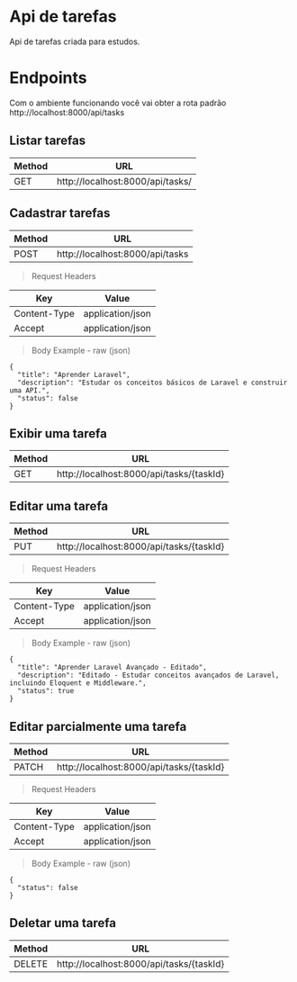# Api de tarefas

Api de tarefas criada para estudos.


# Endpoints

Com o ambiente funcionando você vai obter a rota padrão http://localhost:8000/api/tasks

## Listar tarefas

| Method | URL |
|--|--|
|  GET|  http://localhost:8000/api/tasks/|

## Cadastrar tarefas

| Method | URL |
|--|--|
|  POST| http://localhost:8000/api/tasks

> Request Headers

| Key | Value |
|--|--|
|  Content-Type| application/json
|  Accept| application/json

> Body Example - raw (json)

    {
      "title": "Aprender Laravel",
      "description": "Estudar os conceitos básicos de Laravel e construir uma API.",
      "status": false
    }

## Exibir uma tarefa

| Method | URL |
|--|--|
|  GET|  http://localhost:8000/api/tasks/{taskId}|


## Editar uma tarefa

| Method | URL |
|--|--|
|  PUT| http://localhost:8000/api/tasks/{taskId}

> Request Headers

| Key | Value |
|--|--|
|  Content-Type| application/json
|  Accept| application/json

> Body Example - raw (json)

    {
      "title": "Aprender Laravel Avançado - Editado",
      "description": "Editado - Estudar conceitos avançados de Laravel, incluindo Eloquent e Middleware.",
      "status": true
    }

## Editar parcialmente uma tarefa

| Method | URL |
|--|--|
|  PATCH| http://localhost:8000/api/tasks/{taskId}

> Request Headers

| Key | Value |
|--|--|
|  Content-Type| application/json
|  Accept| application/json

> Body Example - raw (json)

    {
      "status": false
    }

## Deletar uma tarefa

| Method | URL |
|--|--|
|  DELETE|  http://localhost:8000/api/tasks/{taskId}|

